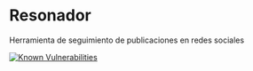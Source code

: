 # Resonador
Herramienta de seguimiento de publicaciones en redes sociales

[![Known Vulnerabilities](https://snyk.io/test/github/mediateca/resonador/badge.svg)](https://snyk.io/test/github/mediateca/resonador)